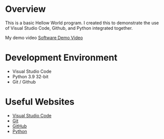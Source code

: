 # Overview

This is a basic Hellow World program. I created this to demonstrate the use of Visual Studio Code, Github, and Python integrated together.

My demo video [Software Demo Video](https://youtu.be/3Tf3DkkQ0aw)

# Development Environment

* Visual Studio Code
* Python 3.9 32-bit
* Git / Github

# Useful Websites

* [Visual Studio Code](https://code.visualstudio.com/docs)
* [Git](https://git-scm.com/doc)
* [GitHub](https://github.com/)
* [Python](https://www.python.org/doc/)